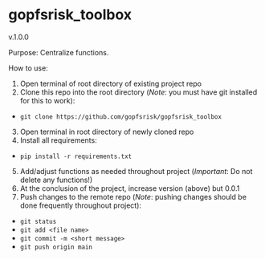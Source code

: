 # gopfsrisk_toolbox

v.1.0.0

Purpose: Centralize functions.

How to use: 

1. Open terminal of root directory of existing project repo
2. Clone this repo into the root directory (*Note*: you must have git installed for this to work):
- ```git clone https://github.com/gopfsrisk/gopfsrisk_toolbox```
3. Open terminal in root directory of newly cloned repo
4. Install all requirements:
- ```pip install -r requirements.txt```
5. Add/adjust functions as needed throughout project (*Important*: Do not delete any functions!)
6. At the conclusion of the project, increase version (above) but 0.0.1
7. Push changes to the remote repo (*Note*: pushing changes should be done frequently throughout project):
- ```git status```
- ```git add <file name>```
- ```git commit -m <short message>```
- ```git push origin main```